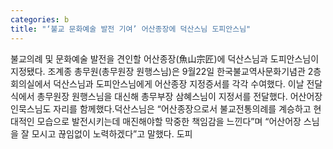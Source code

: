 ```yaml
---
categories: b
title: "‘불교 문화예술 발전 기여’ 어산종장에 덕산스님 도피안스님"
---
```

불교의례 및 문화예술 발전을 견인할 어산종장(魚山宗匠)에 덕산스님과 도피안스님이 지정됐다. 조계종 총무원(총무원장 원행스님)은 9월22일 한국불교역사문화기념관 2층 회의실에서 덕산스님과 도피안스님에게 어산종장 지정증서를 각각 수여했다. 이날 전달식에서 총무원장 원행스님을 대신해 총무부장 삼혜스님이 지정서를 전달했다. 어산어장 인묵스님도 자리를 함께했다.덕산스님은 “어산종장으로서 불교전통의례를 계승하고 현대적인 모습으로 발전시키는데 매진해야할 막중한 책임감을 느낀다”며 “어산어장 스님을 잘 모시고 끊임없이 노력하겠다”고 말했다. 도피